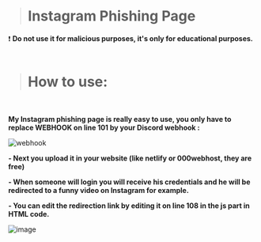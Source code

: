 > # **Instagram Phishing Page**
❗ **Do not use it for malicious purposes, it's only for educational purposes.**<br>
<br>

> # **How to use:**
<br> 

**My Instagram phishing page is really easy to use, you only have to replace WEBHOOK on line 101 by your Discord webhook :**<br/>

![webhook](https://user-images.githubusercontent.com/81310818/123550149-869fee00-d76c-11eb-9938-34a444eb00e1.PNG)<br>

**- Next you upload it in your website (like netlify or 000webhost, they are free)**<br>

**- When someone will login you will receive his credentials and he will be redirected to a funny video on Instagram for example.**<br/>

**- You can edit the redirection link by editing it on line 108 in the js part in HTML code.**<br/>

![image](https://user-images.githubusercontent.com/81310818/123550314-4d1bb280-d76d-11eb-8ca0-cec48b286461.png)<br>
